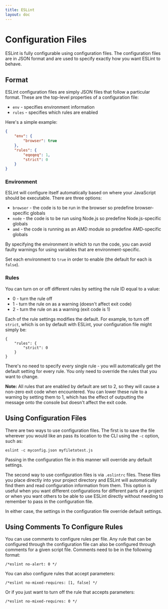 ```yaml
---
title: ESLint
layout: doc
---
```

# Configuration Files

ESLint is fully configurable using configuration files. The configuration files are in JSON format and are used to specify exactly how you want ESLint to behave.

## Format

ESLint configuration files are simply JSON files that follow a particular format. These are the top-level properties of a configuration file:

* `env` - specifies environment information
* `rules` - specifies which rules are enabled

Here's a simple example:

```json
{
    "env": {
        "browser": true
    },
    "rules": {
        "eqeqeq": 1,
        "strict": 0
    }
}
```

### Environment

ESLint will configure itself automatically based on where your JavaScript should be executable. There are three options:

* `browser` - the code is to be run in the browser so predefine browser-specific globals
* `node` - the code is to be run using Node.js so predefine Node.js-specific globals
* `amd` - the code is running as an AMD module so predefine AMD-specific globals

By specifying the environment in which to run the code, you can avoid faulty warnings for using variables that are environment-specific.

Set each environment to `true` in order to enable (the default for each is `false`).

### Rules

You can turn on or off different rules by setting the rule ID equal to a value:

* 0 - turn the rule off
* 1 - turn the rule on as a warning (doesn't affect exit code)
* 2 - turn the rule on as a warning (exit code is 1)

Each of the rule settings modifies the default. For example, to turn off `strict`, which is on by default with ESLint, your configuration file might simply be:

```
{
    "rules": {
        "strict": 0
    }
}
```

There's no need to specify every single rule - you will automatically get the default setting for every rule. You only need to override the rules that you want to change.

**Note:** All rules that are enabled by default are set to 2, so they will cause a non-zero exit code when encountered. You can lower these rule to a warning by setting them to 1, which has the effect of outputting the message onto the console but doesn't affect the exit code.

## Using Configuration Files

There are two ways to use configuration files. The first is to save the file wherever you would like an pass its location to the CLI using the `-c` option, such as:

    eslint -c myconfig.json myfiletotest.js

Passing in the configuration file in this manner will override any default settings.

The second way to use configuration files is via `.eslintrc` files. These files you place directly into your project directory and ESLint will automatically find them and read configuration information from them. This option is useful when you want different configurations for different parts of a project or when you want others to be able to use ESLint directly without needing to remember to pass in the configuration file.

In either case, the settings in the configuration file override default settings.

## Using Comments To Configure Rules

You can use comments to configure rules per file. Any rule that can be configured through the configuration file can also be configured through comments for a given script file. Comments need to be in the following format:

    /*eslint no-alert: 0 */

You can also configure rules that accept parameters:

    /*eslint no-mixed-requires: [1, false] */

Or if you just want to turn off the rule that accepts parameters:

    /*eslint no-mixed-requires: 0 */
